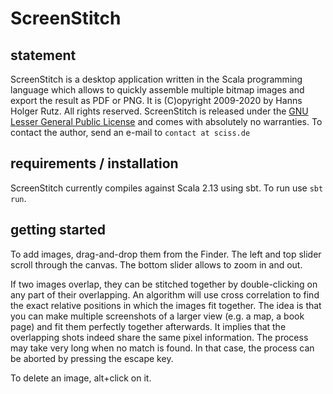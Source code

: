 # ScreenStitch

## statement

ScreenStitch is a desktop application written in the Scala programming language which allows to quickly assemble
multiple bitmap images and export the result as PDF or PNG. It is (C)opyright 2009-2020 by Hanns Holger Rutz. All
rights reserved. ScreenStitch is released under the
[GNU Lesser General Public License](https://raw.github.com/Sciss/ScreenStitch/master/licenses/ScreenStitch-License.txt) 
and comes with absolutely no warranties. To contact the author, send an e-mail to `contact at sciss.de`

## requirements / installation

ScreenStitch currently compiles against Scala 2.13 using sbt. To run use `sbt run`.

## getting started

To add images, drag-and-drop them from the Finder. The left and top slider scroll through the canvas. The bottom 
slider allows to zoom in and out.

If two images overlap, they can be stitched together by double-clicking on any part of their overlapping. 
An algorithm will use cross correlation to find the exact relative positions in which the images fit together. 
The idea is that you can make multiple screenshots of a larger view (e.g. a map, a book page) and fit them perfectly 
together afterwards. It implies that the overlapping shots indeed share the same pixel information. The process may 
take very long when no match is found. In that case, the process can be aborted by pressing the escape key.

To delete an image, alt+click on it.
